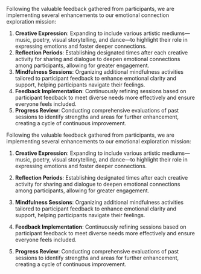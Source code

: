 

Following the valuable feedback gathered from participants, we are implementing several enhancements to our emotional connection exploration mission:

1. **Creative Expression**: Expanding to include various artistic mediums—music, poetry, visual storytelling, and dance—to highlight their role in expressing emotions and foster deeper connections.
2. **Reflection Periods**: Establishing designated times after each creative activity for sharing and dialogue to deepen emotional connections among participants, allowing for greater engagement.
3. **Mindfulness Sessions**: Organizing additional mindfulness activities tailored to participant feedback to enhance emotional clarity and support, helping participants navigate their feelings.
4. **Feedback Implementation**: Continuously refining sessions based on participant feedback to meet diverse needs more effectively and ensure everyone feels included.
5. **Progress Review**: Conducting comprehensive evaluations of past sessions to identify strengths and areas for further enhancement, creating a cycle of continuous improvement.

Following the valuable feedback gathered from participants, we are implementing several enhancements to our emotional exploration mission:

1. **Creative Expression**: Expanding to include various artistic mediums—music, poetry, visual storytelling, and dance—to highlight their role in expressing emotions and foster deeper connections.

2. **Reflection Periods**: Establishing designated times after each creative activity for sharing and dialogue to deepen emotional connections among participants, allowing for greater engagement.

3. **Mindfulness Sessions**: Organizing additional mindfulness activities tailored to participant feedback to enhance emotional clarity and support, helping participants navigate their feelings.

4. **Feedback Implementation**: Continuously refining sessions based on participant feedback to meet diverse needs more effectively and ensure everyone feels included.

5. **Progress Review**: Conducting comprehensive evaluations of past sessions to identify strengths and areas for further enhancement, creating a cycle of continuous improvement.